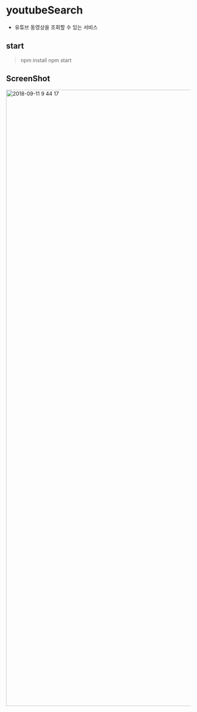 # youtubeSearch

* 유튜브 동영상을 조회할 수 있는 서비스

## start
> npm install
> npm start

## ScreenShot
<img width="1680" alt="2018-09-11 9 44 17" src="https://user-images.githubusercontent.com/26926312/45360929-db9a0600-b60b-11e8-8cc2-b1fd0a23a889.png">
